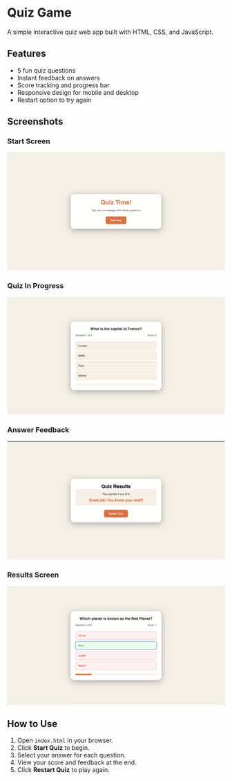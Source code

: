# Quiz Game

A simple interactive quiz web app built with HTML, CSS, and JavaScript. 

## Features

- 5 fun quiz questions
- Instant feedback on answers
- Score tracking and progress bar
- Responsive design for mobile and desktop
- Restart option to try again

## Screenshots

### Start Screen
![Start Screen](screenshots/Screenshot%202025-06-26%20at%200.29.12.png)

### Quiz In Progress
![Quiz In Progress](screenshots/Screenshot%202025-06-26%20at%200.29.18.png)

### Answer Feedback
![Answer Feedback](screenshots/Screenshot%202025-06-26%20at%200.29.48.png)

### Results Screen
![Results Screen](screenshots/Screenshot%202025-06-26%20at%200.30.09.png)

## How to Use

1. Open `index.html` in your browser.
2. Click **Start Quiz** to begin.
3. Select your answer for each question.
4. View your score and feedback at the end.
5. Click **Restart Quiz** to play again.

